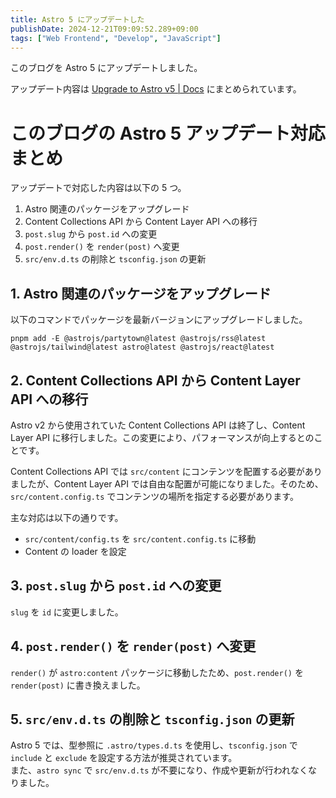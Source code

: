 ```yaml
---
title: Astro 5 にアップデートした
publishDate: 2024-12-21T09:09:52.289+09:00
tags: ["Web Frontend", "Develop", "JavaScript"]
---
```


このブログを Astro 5 にアップデートしました。

アップデート内容は [Upgrade to Astro v5 | Docs](https://docs.astro.build/en/guides/upgrade-to/v5/) にまとめられています。

# このブログの Astro 5 アップデート対応まとめ

アップデートで対応した内容は以下の 5 つ。

1. Astro 関連のパッケージをアップグレード
2. Content Collections API から Content Layer API への移行
3. `post.slug` から `post.id` への変更
4. `post.render()` を `render(post)` へ変更
5. `src/env.d.ts` の削除と `tsconfig.json` の更新

## 1. Astro 関連のパッケージをアップグレード

以下のコマンドでパッケージを最新バージョンにアップグレードしました。

```
pnpm add -E @astrojs/partytown@latest @astrojs/rss@latest @astrojs/tailwind@latest astro@latest @astrojs/react@latest
```

## 2. Content Collections API から Content Layer API への移行

Astro v2 から使用されていた Content Collections API は終了し、Content Layer API に移行しました。この変更により、パフォーマンスが向上するとのことです。

Content Collections API では `src/content` にコンテンツを配置する必要がありましたが、Content Layer API では自由な配置が可能になりました。そのため、`src/content.config.ts` でコンテンツの場所を指定する必要があります。

主な対応は以下の通りです。

- `src/content/config.ts` を `src/content.config.ts` に移動
- Content の loader を設定

## 3. `post.slug` から `post.id` への変更

`slug` を `id` に変更しました。

## 4. `post.render()` を `render(post)` へ変更

`render()` が `astro:content` パッケージに移動したため、`post.render()` を `render(post)` に書き換えました。

## 5. `src/env.d.ts` の削除と `tsconfig.json` の更新

Astro 5 では、型参照に `.astro/types.d.ts` を使用し、`tsconfig.json` で `include` と `exclude` を設定する方法が推奨されています。  
また、`astro sync` で `src/env.d.ts` が不要になり、作成や更新が行われなくなりました。

